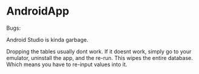 # AndroidApp

Bugs:

Android Studio is kinda garbage.

Dropping the tables usually dont work. 
If it doesnt work, simply go to your emulator, uninstall the app, and the re-run. This wipes the entire database. Which means you have to re-input values into it. 
